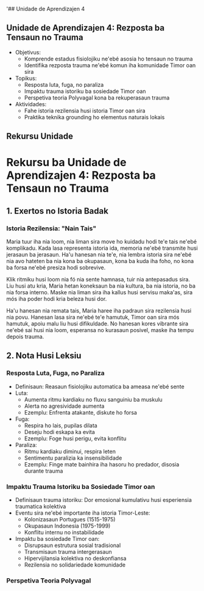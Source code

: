 '## Unidade de Aprendizajen 4

## Unidade de Aprendizajen 4: Rezposta ba Tensaun no Trauma
- Objetivus:
  * Komprende estadus fisiolojiku ne'ebé asosia ho tensaun no trauma
  * Identifika rezposta trauma ne'ebé komun iha komunidade Timor oan sira
- Topikus:
  * Resposta luta, fuga, no paraliza
  * Impaktu trauma istoriku ba sosiedade Timor oan
  * Perspetiva teoria Polyvagal kona ba rekuperasaun trauma
- Aktividades:
  * Fahe istoria rezilensia husi istoria Timor oan sira
  * Praktika teknika grounding ho elementus naturais lokais

## Rekursu Unidade

# Rekursu ba Unidade de Aprendizajen 4: Rezposta ba Tensaun no Trauma

## 1. Exertos no Istoria Badak

### Istoria Rezilensia: "Nain Tais"

Maria tuur iha nia loom, nia liman sira move ho kuidadu hodi te'e tais ne'ebé komplikadu. Kada lasa representa istoria ida, memoria ne'ebé transmite husi jerasaun ba jerasaun. Ha'u hanesan nia te'e, nia lembra istoria sira ne'ebé nia avo hateten ba nia kona ba okupasaun, kona ba kuda iha foho, no kona ba forsa ne'ebé presiza hodi sobrevive.

Klik ritmiku husi loom nia fó nia sente hamnasa, tuir nia antepasadus sira. Liu husi atu kria, Maria hetan koneksaun ba nia kultura, ba nia istoria, no ba nia forsa interno. Maske nia liman sira iha kallus husi servisu maka'as, sira mós iha poder hodi kria beleza husi dor.

Ha'u hanesan nia remata tais, Maria haree iha padraun sira rezilensia husi nia povu. Hanesan lasa sira ne'ebé te'e hamutuk, Timor oan sira mós hamutuk, apoiu malu liu husi difikuldade. No hanesan kores vibrante sira ne'ebé sai husi nia loom, esperansa no kurasaun posivel, maske iha tempu depois trauma.

## 2. Nota Husi Leksiu

### Resposta Luta, Fuga, no Paraliza

- Definisaun: Reasaun fisiolojiku automatica ba ameasa ne'ebé sente
- Luta: 
  - Aumenta ritmu kardiaku no fluxu sanguiniu ba muskulu
  - Alerta no agresividade aumenta
  - Ezemplu: Enfrenta atakante, diskute ho forsa
- Fuga:
  - Respira ho lais, pupilas dilata
  - Deseju hodi eskapa ka evita
  - Ezemplu: Foge husi perigu, evita konflitu
- Paraliza:
  - Ritmu kardiaku diminui, respira leten
  - Sentimentu paralizia ka insensibilidade
  - Ezemplu: Finge mate bainhira iha hasoru ho predador, disosia durante trauma

### Impaktu Trauma Istoriku ba Sosiedade Timor oan

- Definisaun trauma istoriku: Dor emosional kumulativu husi esperiensia traumatica kolektiva
- Eventu sira ne'ebé importante iha istoria Timor-Leste:
  - Kolonizasaun Portugues (1515-1975)
  - Okupasaun Indonesia (1975-1999)
  - Konflitu internu no instabilidade
- Impaktu ba sosiedade Timor oan:
  - Disrupsaun estrutura sosial tradisional
  - Transmisaun trauma intergerasaun
  - Hipervijilansia kolektiva no deskonfiansa
  - Rezilensia no solidariedade komunidade

### Perspetiva Teoria Polyvagal